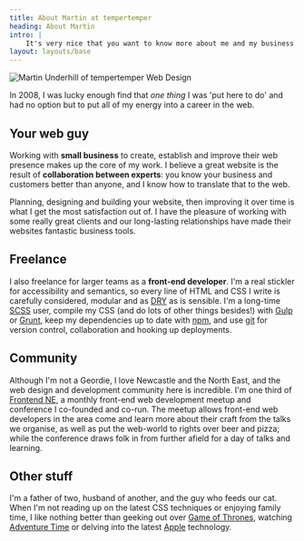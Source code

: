 ```yaml
---
title: About Martin at tempertemper
heading: About Martin
intro: |
    It's very nice that you want to know more about me and my business! I’m Martin and I run tempertemper Web Design. I'm a Scotsman based in Newcastle upon Tyne, in the North East of England, and I work with clients from sunny California to rural Yorkshire.
layout: layouts/base
---
```


![Martin Underhill of tempertemper Web Design](/assets/img/martin-underhill-tempertemper-w900h675@2x.jpg)

In 2008, I was lucky enough find that _one thing_ I was 'put here to do' and had no option but to put all of my energy into a career in the web.


## Your web guy

Working with **small business** to create, establish and improve their web presence makes up the core of my work. I believe a great website is the result of **collaboration between experts**: you know your business and customers better than anyone, and I know how to translate that to the web.

Planning, designing and building your website, then improving it over time is what I get the most satisfaction out of. I have the pleasure of working with some really great clients and our long-lasting relationships have made their websites fantastic business tools.


## Freelance

I also freelance for larger teams as a **front-end developer**. I'm a real stickler for accessibility and semantics, so every line of HTML and CSS I write is carefully considered, modular and as [DRY](https://en.wikipedia.org/wiki/Don%27t_repeat_yourself) as is sensible. I'm a long-time [SCSS](http://sass-lang.com/) user, compile my CSS (and do lots of other things besides!) with [Gulp](https://gulpjs.com/) or [Grunt](http://gruntjs.com/), keep my dependencies up to date with [npm](https://www.npmjs.com/), and use [git](http://git-scm.com/) for version control, collaboration and hooking up deployments.


## Community

Although I'm not a Geordie, I love Newcastle and the North East, and the web design and development community here is incredible. I'm one third of [Frontend NE](https://frontendne.co.uk), a monthly front-end web development meetup and conference I co-founded and co-run. The meetup allows front-end web developers in the area come and learn more about their craft from the talks we organise, as well as put the web-world to rights over beer and pizza; while the conference draws folk in from further afield for a day of talks and learning.


## Other stuff

I'm a father of two, husband of another, and the guy who feeds our cat. When I'm not reading up on the latest CSS techniques or enjoying family time, I like nothing better than geeking out over [Game of Thrones](http://gameofthrones.wikia.com/wiki/Game_of_Thrones_Wiki), watching [Adventure Time](http://adventuretime.wikia.com/wiki/Adventure_Time_with_Finn_and_Jake_Wiki) or delving into the latest [Apple](https://www.apple.com/) technology.
